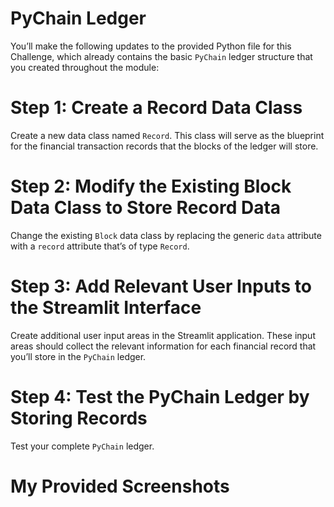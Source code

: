 # PyChain Ledger

You’ll make the following updates to the provided Python file for this
Challenge, which already contains the basic `PyChain` ledger structure that you created throughout the module:

# Step 1: Create a Record Data Class
Create a new data class named `Record`. This class will serve as the blueprint for the financial transaction records that the blocks of the ledger will store.

# Step 2: Modify the Existing Block Data Class to Store Record Data
Change the existing `Block` data class by replacing the generic `data` attribute with a `record` attribute that’s of type `Record`.

# Step 3: Add Relevant User Inputs to the Streamlit Interface
Create additional user input areas in the Streamlit application. These input areas should collect the relevant information for each financial record that you’ll store in the `PyChain` ledger.

# Step 4: Test the PyChain Ledger by Storing Records
Test your complete `PyChain` ledger.


# My Provided Screenshots

